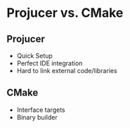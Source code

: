 # Projucer vs. CMake

## Projucer

- Quick Setup
- Perfect IDE integration
- Hard to link external code/libraries

## CMake

- Interface targets
- Binary builder
